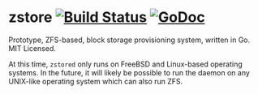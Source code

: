 zstore [![Build Status](https://travis-ci.org/mdlayher/zstore.svg?branch=master)](https://travis-ci.org/mdlayher/zstore) [![GoDoc](http://godoc.org/github.com/mdlayher/zstore?status.svg)](http://godoc.org/github.com/mdlayher/zstore)
======

Prototype, ZFS-based, block storage provisioning system, written in Go.  MIT Licensed.

At this time, `zstored` only runs on FreeBSD and Linux-based operating systems.
In the future, it will likely be possible to run the daemon on any UNIX-like operating
system which can also run ZFS.
